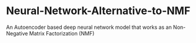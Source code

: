 # Neural-Network-Alternative-to-NMF

An Autoencoder based deep neural network model that works as an Non-Negative Matrix Factorization (NMF)
